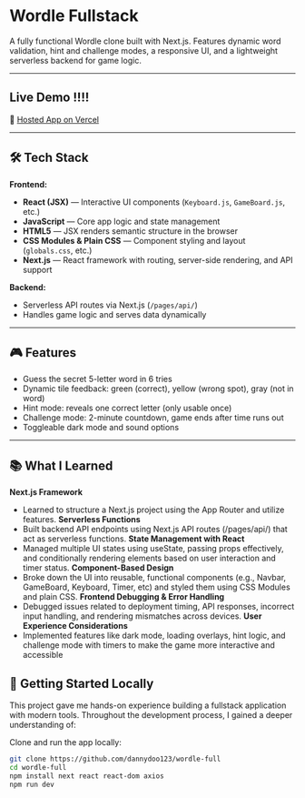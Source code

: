 # Wordle Fullstack

A fully functional Wordle clone built with Next.js. Features dynamic word validation, hint and challenge modes, a responsive UI, and a lightweight serverless backend for game logic.

---

## Live Demo !!!!

🔗 [Hosted App on Vercel](https://wordle-fullstack-nextjs.vercel.app/)

---

## 🛠️ Tech Stack

**Frontend:**
- **React (JSX)** — Interactive UI components (`Keyboard.js`, `GameBoard.js`, etc.)  
- **JavaScript** — Core app logic and state management  
- **HTML5** — JSX renders semantic structure in the browser  
- **CSS Modules & Plain CSS** — Component styling and layout (`globals.css`, etc.)  
- **Next.js** — React framework with routing, server-side rendering, and API support  

**Backend:**  
- Serverless API routes via Next.js (`/pages/api/`)  
- Handles game logic and serves data dynamically  

---

## 🎮 Features

- Guess the secret 5-letter word in 6 tries
- Dynamic tile feedback: green (correct), yellow (wrong spot), gray (not in word)
- Hint mode: reveals one correct letter (only usable once)
- Challenge mode: 2-minute countdown, game ends after time runs out
- Toggleable dark mode and sound options

---
## 📚 What I Learned

**Next.js Framework**
- Learned to structure a Next.js project using the App Router and utilize features.
**Serverless Functions**
- Built backend API endpoints using Next.js API routes (/pages/api/) that act as serverless functions.
**State Management with React**
- Managed multiple UI states using useState, passing props effectively, and conditionally rendering elements based on user interaction and timer status.
**Component-Based Design**
- Broke down the UI into reusable, functional components (e.g., Navbar, GameBoard, Keyboard, Timer, etc) and styled them using CSS Modules and plain CSS.
**Frontend Debugging & Error Handling**
- Debugged issues related to deployment timing, API responses, incorrect input handling, and rendering mismatches across devices.
**User Experience Considerations**
- Implemented features like dark mode, loading overlays, hint logic, and challenge mode with timers to make the game more interactive and accessible

## 🧪 Getting Started Locally

This project gave me hands-on experience building a fullstack application with modern tools. Throughout the development process, I gained a deeper understanding of:

Clone and run the app locally:

```bash
git clone https://github.com/dannydoo123/wordle-full
cd wordle-full
npm install next react react-dom axios
npm run dev


